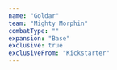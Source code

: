 ```yaml
---
name: "Goldar"
team: "Mighty Morphin"
combatType: ""
expansion: "Base"
exclusive: true
exclusiveFrom: "Kickstarter"
---
```


<!--stackedit_data:
eyJoaXN0b3J5IjpbMTM0NDQ1MjU5Nyw3MzA5OTgxMTZdfQ==
-->
